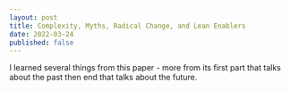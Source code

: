 ```yaml
---
layout: post
title: Complexity, Myths, Radical Change, and Lean Enablers
date: 2022-03-24
published: false
---
```


I learned several things from this paper - more from its first part that talks about the past then end that talks about the future. 